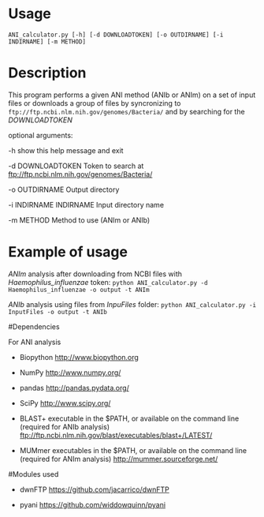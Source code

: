 # Usage 

`ANI_calculator.py [-h] [-d DOWNLOADTOKEN] [-o OUTDIRNAME] [-i INDIRNAME] [-m METHOD]`

# Description 

This program performs a given ANI method (ANIb or ANIm) on a set of input files or downloads a group of files by syncronizing to `ftp://ftp.ncbi.nlm.nih.gov/genomes/Bacteria/` and by searching for the *DOWNLOADTOKEN*

optional arguments:
 
  -h show this help message and exit

  -d DOWNLOADTOKEN 
  			Token to search at ftp://ftp.ncbi.nlm.nih.gov/genomes/Bacteria/

  -o OUTDIRNAME 
  			Output directory
  
  -i INDIRNAME INDIRNAME
            Input directory name
  
  -m METHOD
  			Method to use (ANIm or ANIb)

# Example of usage

*ANIm* analysis after downloading from NCBI files with *Haemophilus_influenzae* token: `python ANI_calculator.py -d Haemophilus_influenzae -o output -t ANIm`

*ANIb* analysis using files from *InpuFiles* folder: `python ANI_calculator.py -i InputFiles -o output -t ANIb`


#Dependencies

For ANI analysis

* Biopython http://www.biopython.org

* NumPy http://www.numpy.org/

* pandas http://pandas.pydata.org/

* SciPy http://www.scipy.org/

* BLAST+ executable in the $PATH, or available on the command line (required for ANIb analysis) ftp://ftp.ncbi.nlm.nih.gov/blast/executables/blast+/LATEST/

* MUMmer executables in the $PATH, or available on the command line (required for ANIm analysis) http://mummer.sourceforge.net/

#Modules used

* dwnFTP https://github.com/jacarrico/dwnFTP

* pyani  https://github.com/widdowquinn/pyani
